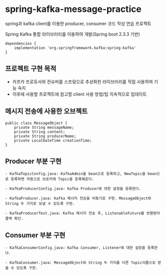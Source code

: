 # spring-kafka-message-practice

spring과 kafka client를 이용한 producer, consumer 코드 작성 연습 프로젝트 <br/>

Spring Kafka 통합 라이브러리를 이용하여 개발(Spring boot 2.3.3 기반)
```
dependencies {
	implementation 'org.springframework.kafka:spring-kafka'
}
```
## 프로젝트 구현 목적
- 카프카 프로듀서와 컨슈머를 스프링으로 추상화한 라이브러리를 직접 사용하여 기능 숙지
- 이후에 사용할 프로젝트에 참고할 client 사용 방법/팁 지속적으로 업데이트


## 메시지 전송에 사용한 오브젝트

```
public class MessageObject {
    private String messageName;
    private String content;
    private String producerName;
    private LocalDateTime creationTime;
}
```

## Producer 부분 구현

```
- KafkaTopicConfig.java: KafkaAdmin을 bean으로 등록하고, NewTopic을 bean으로 등록하면 자동으로 브로커에 Topic을 등록해준다. 

- KafkaProducerConfig.java: Kafka Producer에 대한 설정을 등록한다.

- KafkaProducer.java: Kafka 메시지 전송을 비동기로 구현. MessageObject와 String 두 가지로 보낼 수 있도록 구현.

- KafkaProducerTest.java: Kafka 메시지 전송 후, ListenableFuture를 반환받아 콜백 확인.
```

## Consumer 부분 구현

```
- KafkaConsumerConfig.java: Kafka Consumer, Listener에 대한 설정을 등록한다.

- KafkaConsumer.java: MessageObject와 String 두 가지를 다른 Topic이름으로 받을 수 있도록 구현. 
```
